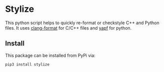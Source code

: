 # Stylize

This python script helps to quickly re-format or checkstyle C++ and Python files.  It uses [clang-format](http://clang.llvm.org/docs/ClangFormat.html) for C/C++ files and [yapf](https://github.com/google/yapf) for python.

## Install

This package can be installed from PyPi via:

~~~{.sh}
pip3 install stylize
~~~


